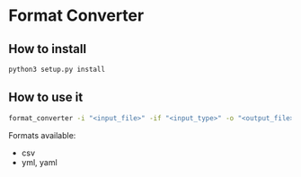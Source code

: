 # Format Converter

## How to install

```bash
python3 setup.py install
```

## How to use it

```bash
format_converter -i "<input_file>" -if "<input_type>" -o "<output_file>" -of "<output_type>"
```

Formats available:
* csv
* yml, yaml
